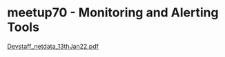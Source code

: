 # meetup70 - Monitoring and Alerting Tools
[Devstaff_netdata_13thJan22.pdf](https://github.com/devstaff-crete/DevStaff-Heraklion/files/7865741/Devstaff_netdata_13thJan22.pdf)
